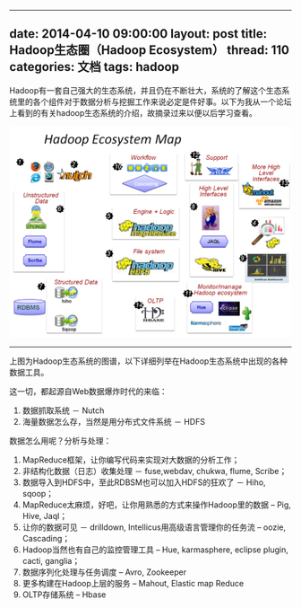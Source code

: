 ----
date: 2014-04-10 09:00:00
layout: post
title: Hadoop生态圈（Hadoop Ecosystem）
thread: 110
categories: 文档
tags: hadoop
----

Hadoop有一套自己强大的生态系统，并且仍在不断壮大，系统的了解这个生态系统里的各个组件对于数据分析与挖掘工作来说必定是件好事。以下为我从一个论坛上看到的有关hadoop生态系统的介绍，故摘录过来以便以后学习查看。

![](/assets/2014-04-10-HadoopEcosystemMap.png "")

----

上图为Hadoop生态系统的图谱，以下详细列举在Hadoop生态系统中出现的各种数据工具。

这一切，都起源自Web数据爆炸时代的来临：

1. 数据抓取系统 － Nutch
2. 海量数据怎么存，当然是用分布式文件系统 － HDFS

数据怎么用呢？分析与处理：

1. MapReduce框架，让你编写代码来实现对大数据的分析工作；
2. 非结构化数据（日志）收集处理 － fuse,webdav, chukwa, flume, Scribe；
3. 数据导入到HDFS中，至此RDBSM也可以加入HDFS的狂欢了 － Hiho, sqoop；
4. MapReduce太麻烦，好吧，让你用熟悉的方式来操作Hadoop里的数据 – Pig, Hive, Jaql；
5. 让你的数据可见 － drilldown, Intellicus用高级语言管理你的任务流 – oozie, Cascading；
6. Hadoop当然也有自己的监控管理工具 – Hue, karmasphere, eclipse plugin, cacti, ganglia；
7. 数据序列化处理与任务调度 – Avro, Zookeeper
8. 更多构建在Hadoop上层的服务 – Mahout, Elastic map Reduce
9. OLTP存储系统 – Hbase